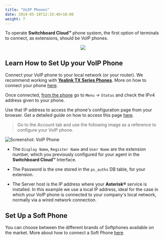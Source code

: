 ```yaml
---
title: "VoIP Phones"
date: 2019-05-18T12:33:46+10:00
weight: 7
---
```


To operate **Switchboard Cloud™** phone system, the first option of terminals to connect, as extensions, should be VoIP phones.

<p align="center">
  <img src="./../../images/services/Yealink-t42u.png" />
</p>


## Learn How to Set Up your VoIP Phone


Connect your VoIP phone to your local network (or your router). We recommend working with [**Yealink TX Series Phones**](https://www.yealink.com/en/product-list/ip-phone?filter=t3). More on how to connect your phone [here](https://support-cdn.yealink.com/attachment/upload/attachment/2016-7-8/3/73b4c514-dd7e-4677-a2df-b52d12699bd9/Yealink_SIP-T27G_Quick_Start_Guide_V80_1.pdf).

Once connected, <ins>from the phone</ins> go to `Menu` -> `Status` and check the IPv4 address given to your phone.

Use that IP address to access the phone's configuration page from your browser. Get a detailed guide on how to access this page [here](https://www.3cx.com/sip-phones/manually-configure-yealink-t32g-t38g-t42g-t46g/).

> Go to the Account tab and use the following image as a reference to configure your VoIP phone.


![Screenshot: VoIP Phone](./../../images/docs/phone_config/voip_phone_conf.png)


* The `Display Name`, `Register Name` and `User Name` are the extension number, which you previously configured for your agent in the **Switchboard Cloud™** Interface.

* The Password is the one stored in the `ps_auths` DB table, for your extension.

* The Server host is the IP address where your **Asterisk®** service is installed. In this example we use a local IP address, ideal for the case in which your VoIP phone is connected to your company's local network, normally via a wired network connection.


## Set Up a Soft Phone

You can choose between the different brands of Softphones available on the market. More about how to connect a Soft Phone [here](./../../docs/switchboard/phone_config)
